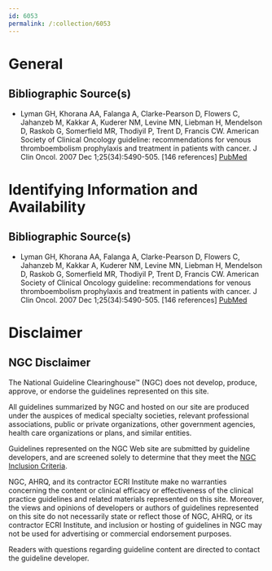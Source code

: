 ```yaml
---
id: 6053
permalink: /:collection/6053
---
```


# General

## Bibliographic Source(s)

- Lyman GH, Khorana AA, Falanga A, Clarke-Pearson D, Flowers C, Jahanzeb M, Kakkar A, Kuderer NM, Levine MN, Liebman H, Mendelson D, Raskob G, Somerfield MR, Thodiyil P, Trent D, Francis CW. American Society of Clinical Oncology guideline: recommendations for venous thromboembolism prophylaxis and treatment in patients with cancer. J Clin Oncol. 2007 Dec 1;25(34):5490-505. [146 references] [ PubMed ](http://www.ncbi.nlm.nih.gov/entrez/query.fcgi?cmd=Retrieve&db=pubmed&dopt=Abstract&list_uids=17968019)

# Identifying Information and Availability

## Bibliographic Source(s)

- Lyman GH, Khorana AA, Falanga A, Clarke-Pearson D, Flowers C, Jahanzeb M, Kakkar A, Kuderer NM, Levine MN, Liebman H, Mendelson D, Raskob G, Somerfield MR, Thodiyil P, Trent D, Francis CW. American Society of Clinical Oncology guideline: recommendations for venous thromboembolism prophylaxis and treatment in patients with cancer. J Clin Oncol. 2007 Dec 1;25(34):5490-505. [146 references] [ PubMed ](http://www.ncbi.nlm.nih.gov/entrez/query.fcgi?cmd=Retrieve&db=pubmed&dopt=Abstract&list_uids=17968019)

# Disclaimer

## NGC Disclaimer

The National Guideline Clearinghouse™ (NGC) does not develop, produce, approve, or endorse the guidelines represented on this site.

All guidelines summarized by NGC and hosted on our site are produced under the auspices of medical specialty societies, relevant professional associations, public or private organizations, other government agencies, health care organizations or plans, and similar entities.

Guidelines represented on the NGC Web site are submitted by guideline developers, and are screened solely to determine that they meet the [NGC Inclusion Criteria](/help-and-about/summaries/inclusion-criteria).

NGC, AHRQ, and its contractor ECRI Institute make no warranties concerning the content or clinical efficacy or effectiveness of the clinical practice guidelines and related materials represented on this site. Moreover, the views and opinions of developers or authors of guidelines represented on this site do not necessarily state or reflect those of NGC, AHRQ, or its contractor ECRI Institute, and inclusion or hosting of guidelines in NGC may not be used for advertising or commercial endorsement purposes.

Readers with questions regarding guideline content are directed to contact the guideline developer.

